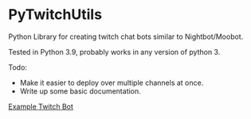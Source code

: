 # PyTwitchUtils
 Python Library for creating twitch chat bots similar to Nightbot/Moobot.

Tested in Python 3.9, probably works in any version of python 3.


Todo:
 - Make it easier to deploy over multiple channels at once.
 - Write up some basic documentation.


[Example Twitch Bot](https://github.com/AncientEntity/PyTwitchUtils/blob/main/Example/PingBot.py)
